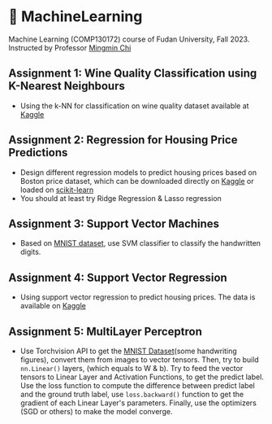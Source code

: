 # 🦾 MachineLearning

Machine Learning (COMP130172) course of Fudan University, Fall 2023. Instructed by Professor [Mingmin Chi](https://datascience.fudan.edu.cn/e1/6f/c13398a123247/page.htm)

## Assignment 1: Wine Quality Classification using K-Nearest Neighbours

- Using the k-NN for classification on wine quality dataset available at [Kaggle](https://www.kaggle.com/shelvigarg/wine-quality-dataset/)

## Assignment 2: Regression for Housing Price Predictions

- Design different regression models to predict housing prices based on Boston price dataset, which can be downloaded directly on [Kaggle](https://www.kaggle.com/datasets/vikrishnan/boston-house-prices) or loaded on [scikit-learn](https://scikit-learn.org/1.0/modules/generated/sklearn.datasets.load_boston.html)
- You should at least try Ridge Regression & Lasso regression

## Assignment 3: Support Vector Machines

- Based on [MNIST dataset](https://www.kaggle.com/datasets/hojjatk/mnist-dataset/data), use SVM classifier to classify the handwritten digits.

## Assignment 4: Support Vector Regression

- Using support vector regression to predict housing prices. The data is available on [Kaggle](https://www.kaggle.com/vikrishnan/boston-house-prices)

## Assignment 5: MultiLayer Perceptron

- Use Torchvision API to get the [MNIST Dataset](http://yann.lecun.com/exdb/mnist/http://yann.lecun.com/exdb/mnist/)(some handwriting figures), convert them from images to vector tensors. Then, try to build `nn.Linear()` layers, (which equals to W & b). Try to feed the vector tensors to Linear Layer and Activation Functions, to get the predict label. Use the loss function to compute the difference between predict label and the ground truth label, use `loss.backward()` function to get the gradient of each Linear Layer's parameters. Finally, use the optimizers (SGD or others) to make the model converge. 

